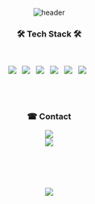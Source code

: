 <div align=center>

![header](https://capsule-render.vercel.app/api?type=slice&color=c7ecee&height=200&section=header&text=HELLO&fontSize=50&fontColor=000000&desc=Welcome%20to%20my%20page&descAlignY=67&descSize=20)

<h3 align="center"><b>🛠 Tech Stack 🛠</b></h3>

</br>
<p align="center">
<img src="https://img.shields.io/badge/Java-007396?style=flat-square&logo=Java&logoColor=white"> &nbsp
<img src="https://img.shields.io/badge/Spring-6DB33F?style=flat-square&logo=Spring&logoColor=white"> &nbsp
<img src="https://img.shields.io/badge/JavaScript-F7DF1E?style=flat-square&logo=JavaScript&logoColor=white"/> &nbsp
<img src="https://img.shields.io/badge/MySQL-4479A1?style=flat-square&logo=MySQL&logoColor=white"/> &nbsp 
<img src="https://img.shields.io/badge/HTML5-E34F26?style=flat-square&logo=HTML5&logoColor=white"/> &nbsp
<img src="https://img.shields.io/badge/CSS3-1572B6?style=flat-square&logo=CSS3&logoColor=white"/> &nbsp



</p>
<br><br>
<h3 align="center">☎ Contact</b></h3>
<a href="mailto:lyeo7272@gmail.com" target="_blank"><img src="https://img.shields.io/badge/Gmail-EA4335?style=flat-square&logo=Gmail&logoColor=white" ></a>
<br>
<a href="https://tistory.com/" target="_blank"><img src="https://img.shields.io/badge/-Blog-e84393?style=flat-square"></a>

<br><br>
<br><br>
<a href="https://hits.seeyoufarm.com"><img src="https://hits.seeyoufarm.com/api/count/incr/badge.svg?url=https%3A%2F%2Fgithub.com%2Flyeo72&count_bg=%23686DE0&title_bg=%23555555&icon=&icon_color=%23E7E7E7&title=hits&edge_flat=false"/></a>
</p>
</div>
